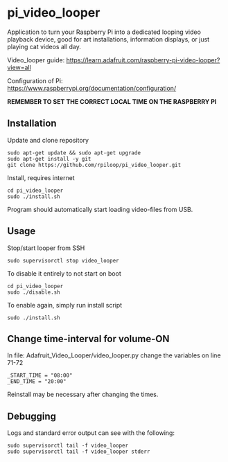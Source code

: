 # pi_video_looper
Application to turn your Raspberry Pi into a dedicated looping video playback device, good for art installations, information displays, or just playing cat videos all day.

Video_looper guide: https://learn.adafruit.com/raspberry-pi-video-looper?view=all

Configuration of Pi: https://www.raspberrypi.org/documentation/configuration/

**REMEMBER TO SET THE CORRECT LOCAL TIME ON THE RASPBERRY PI**

## Installation
Update and clone repository
```
sudo apt-get update && sudo apt-get upgrade
sudo apt-get install -y git
git clone https://github.com/rpiloop/pi_video_looper.git
```

Install, requires internet
```
cd pi_video_looper
sudo ./install.sh
```

Program should automatically start loading video-files from USB.

## Usage
Stop/start looper from SSH
```
sudo supervisorctl stop video_looper
```

To disable it entirely to not start on boot
```
cd pi_video_looper
sudo ./disable.sh
```
To enable again, simply run install script
```
sudo ./install.sh
```

## Change time-interval for volume-ON
In file: Adafruit_Video_Looper/video_looper.py change the variables on line 71-72
```
_START_TIME = "08:00"
_END_TIME = "20:00"
```
Reinstall may be necessary after changing the times.

## Debugging
Logs and standard error output can see with the following:
```
sudo supervisorctl tail -f video_looper
sudo supervisorctl tail -f video_looper stderr
```
